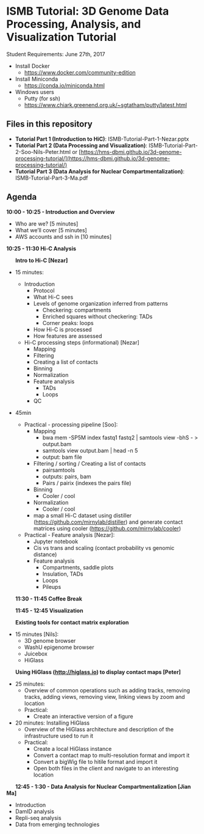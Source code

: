 # ISMB Tutorial: 3D Genome Data Processing, Analysis, and Visualization Tutorial

Student Requirements: June 27th, 2017 
* Install Docker
  * https://www.docker.com/community-edition
* Install Miniconda
  * https://conda.io/miniconda.html  
* Windows users
  * Putty (for ssh)
  * https://www.chiark.greenend.org.uk/~sgtatham/putty/latest.html

## Files in this repository

* **Tutorial Part 1 (Introduction to HiC)**: ISMB-Tutorial-Part-1-Nezar.pptx
* **Tutorial Part 2 (Data Processing and Visualization)**: ISMB-Tutorial-Part-2-Soo-Nils-Peter.html or [https://hms-dbmi.github.io/3d-genome-processing-tutorial/](https://hms-dbmi.github.io/3d-genome-processing-tutorial/)
* **Tutorial Part 3 (Data Analysis for Nuclear Compartmentalization)**: ISMB-Tutorial-Part-3-Ma.pdf
  

## Agenda

**10:00 - 10:25 - Introduction and Overview**

* Who are we? [5 minutes]
* What we’ll cover [5 minutes]
* AWS accounts and ssh in [10 minutes]

**10:25 - 11:30 Hi-C Analysis**

&nbsp;&nbsp;&nbsp;&nbsp;&nbsp;&nbsp;**Intro to Hi-C [Nezar]**

* 15 minutes:
  * Introduction
    * Protocol
    * What Hi-C sees
    * Levels of genome organization inferred from patterns
      * Checkering: compartments
      * Enriched squares without checkering: TADs
      * Corner peaks: loops
    * How Hi-C is processed
    * How features are assessed
  * Hi-C processing steps (informational) [Nezar]
    * Mapping
    * Filtering
    * Creating a list of contacts
    * Binning
    * Normalization
    * Feature analysis
      * TADs
      * Loops
    * QC

* 45min
  * Practical - processing pipeline [Soo]: 
    * Mapping
      * bwa mem -SP5M index fastq1 fastq2 | samtools view -bhS - > output.bam
      * samtools view output.bam | head -n 5
      * output: bam file
    * Filtering / sorting / Creating a list of contacts
      * pairsamtools
      * outputs: pairs, bam
      * Pairs / pairix (indexes the pairs file)
    * Binning
      * Cooler / cool
    * Normalization
      * Cooler / cool
    * map a small Hi-C dataset using distiller (https://github.com/mirnylab/distiller) and generate contact matrices using cooler (https://github.com/mirnylab/cooler)
  * Practical - Feature analysis [Nezar]: 
    * Jupyter notebook
    * Cis vs trans and scaling (contact probability vs genomic distance)
    * Feature analysis
      * Compartments, saddle plots
      * Insulation, TADs
      * Loops
      * Pileups


&nbsp;&nbsp;&nbsp;&nbsp;&nbsp;&nbsp;**11:30 - 11:45 Coffee Break**

&nbsp;&nbsp;&nbsp;&nbsp;&nbsp;&nbsp;**11:45 - 12:45 Visualization**

&nbsp;&nbsp;&nbsp;&nbsp;&nbsp;&nbsp;**Existing tools for contact matrix exploration**

* 15 minutes [Nils]: 
  * 3D genome browser	
  * WashU epigenome browser
  * Juicebox
  * HiGlass 

&nbsp;&nbsp;&nbsp;&nbsp;&nbsp;&nbsp;**Using HiGlass (http://higlass.io) to display contact maps [Peter]**

* 25 minutes: 
  * Overview of common operations such as adding tracks, removing tracks, adding views, removing view, linking views by zoom and location
  * Practical: 
    * Create an interactive version of a figure
* 20 minutes: Installing HiGlass
  * Overview of the HiGlass architecture and description of the infrastructure used to run it
  * Practical: 
    * Create a local HiGlass instance
    * Convert a contact map to multi-resolution format and import it
    * Convert a bigWig file to hitile format and import it
    * Open both files in the client and navigate to an interesting location

&nbsp;&nbsp;&nbsp;&nbsp;&nbsp;&nbsp;**12:45 - 1:30 - Data Analysis for Nuclear Compartmentalization [Jian Ma]**

* Introduction
* DamID analysis
* Repli-seq analysis
* Data from emerging technologies



